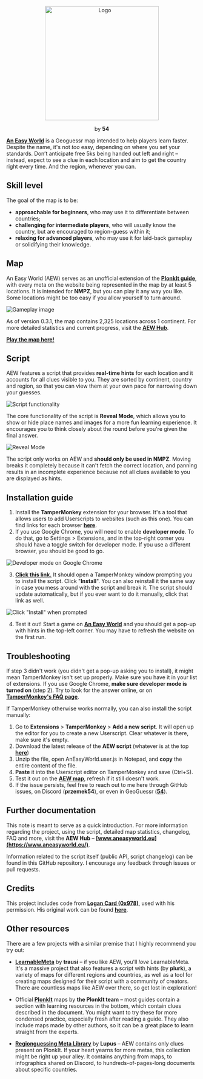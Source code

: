 
<p  align="center">
<img  src="https://raw.githubusercontent.com/przemek54/an-easy-world/main/assets/logo.png"  alt="Logo"  width="300"  style="margin-bottom: 0;"></p>
<p  align="center">by <b>54</b></p>

  

**[An Easy World](https://www.geoguessr.com/maps/66ca6b77095a4f41baf80ece)** is a Geoguessr map intended to help players learn faster. Despite the name, it's not *too* easy, depending on where you set your standards. Don’t anticipate free 5ks being handed out left and right – instead, expect to see a clue in each location and aim to get the country right every time. And the region, whenever you can.

## Skill level
The goal of the map is to be:
- **approachable for beginners**, who may use it to differentiate between countries;
- **challenging for intermediate players**, who will usually know the country, but are encouraged to region-guess within it;
- **relaxing for advanced players**, who may use it for laid-back gameplay or solidifying their knowledge.

## Map
An Easy World (AEW) serves as an unofficial extension of the **[PlonkIt guide](https://www.plonkit.net/)**, with every meta on the website being represented in the map by at least 5 locations. It is intended for **NMPZ**, but you can play it any way you like. Some locations might be too easy if you allow yourself to turn around.

![Gameplay image](https://raw.githubusercontent.com/przemek54/an-easy-world/main/assets/gameplay-image.png)

As of version 0.3.1, the map contains 2,325 locations across 1 continent. For more detailed statistics and current progress, visit the **[AEW Hub](https://przemek54.github.io/AEW/)**.

**[Play the map here!](https://www.geoguessr.com/maps/66ca6b77095a4f41baf80ece)**

## Script
AEW features a script that provides **real-time hints** for each location and it accounts for all clues visible to you. They are sorted by continent, country and region, so that you can view them at your own pace for narrowing down your guesses.

![Script functionality](https://raw.githubusercontent.com/przemek54/an-easy-world/main/assets/gif-1.gif)

The core functionality of the script is **Reveal Mode**, which allows you to show or hide place names and images for a more fun learning experience. It encourages you to think closely about the round before you're given the final answer.

![Reveal Mode](https://raw.githubusercontent.com/przemek54/an-easy-world/main/assets/gif-2.gif)

The script only works on AEW and **should only be used in NMPZ**. Moving breaks it completely because it can't fetch the correct location, and panning results in an incomplete experience because not all clues available to you are displayed as hints.

## Installation guide
1. Install the **TamperMonkey** extension for your browser. It's a tool that allows users to add Userscripts to websites (such as this one). You can find links for each browser **[here](https://www.tampermonkey.net/index.php?browser=chrome&locale=en)**.
2. If you use Google Chrome, you will need to enable **developer mode**. To do that, go to Settings > Extensions, and in the top-right corner you should have a toggle switch for developer mode. If you use a different browser, you should be good to go.

![Developer mode on Google Chrome](https://raw.githubusercontent.com/przemek54/an-easy-world/main/assets/devmode.png)

3. **[Click this link.](https://przemek54.github.io/an-easy-world/src/AnEasyWorld.user.js)** It should open a TamperMonkey window prompting you to install the script. Click "**Install**". You can also reinstall it the same way in case you mess around with the script and break it. The script should update automatically, but if you ever want to do it manually, click that link as well.

![Click "Install" when prompted](https://raw.githubusercontent.com/przemek54/an-easy-world/main/assets/install.png)

4. Test it out! Start a game on **[An Easy World](https://www.geoguessr.com/maps/66ca6b77095a4f41baf80ece)** and you should get a pop-up with hints in the top-left corner. You may have to refresh the website on the first run.

## Troubleshooting

If step 3 didn't work (you didn't get a pop-up asking you to install), it might mean TamperMonkey isn't set up properly. Make sure you have it in your list of extensions. If you use Google Chrome, **make sure developer mode is turned on** (step 2). Try to look for the answer online, or on **[TamperMonkey's FAQ page](https://www.tampermonkey.net/faq.php)**.

If TamperMonkey otherwise works normally, you can also install the script manually:
1. Go to **Extensions** > **TamperMonkey** > **Add a new script**. It will open up the editor for you to create a new Userscript. Clear whatever is there, make sure it's empty.
2. Download the latest release of the **AEW script** (whatever is at the top **[here](https://github.com/przemek54/an-easy-world/releases)**)
3. Unzip the file, open AnEasyWorld.user.js in Notepad, and **copy** the entire content of the file.
4. **Paste** it into the Userscript editor on TamperMonkey and save (Ctrl+S).
5. Test it out on the **[AEW map](https://www.geoguessr.com/maps/66ca6b77095a4f41baf80ece)**, refresh if it still doesn't work.
6. If the issue persists, feel free to reach out to me here through GitHub issues, on Discord (**przemek54**), or even in GeoGuessr (**[54](https://www.geoguessr.com/user/57f8b66418cee073b8279fdc)**).

## Further documentation
This note is meant to serve as a quick introduction. For more information regarding the project, using the script, detailed map statistics, changelog, FAQ and more, visit the **AEW Hub** – **[www.aneasyworld.eu](https://www.aneasyworld.eu/)**.

Information related to the script itself (public API, script changelog) can be found in this GitHub repository. I encourage any feedback through issues or pull requests.

## Credits
This project includes code from **[Logan Card (0x978)](https://www.0x978.com/)**, used with his permission. His original work can be found **[here](https://github.com/0x978/GeoGuessr_Resolver)**.

## Other resources
There are a few projects with a similar premise that I highly recommend you try out:
* **[LearnableMeta](https://learnablemeta.com/)** by **trausi** – if you like AEW, you'll *love* LearnableMeta. It's a massive project that also features a script with hints (by **plurk**), a variety of maps for different regions and countries, as well as a tool for creating maps designed for their script with a community of creators. There are countless maps like AEW over there, so get lost in exploration!

* Official **[PlonkIt](https://www.plonkit.net/guide)** maps by **the PlonkIt team** – most guides contain a section with learning resources in the bottom, which contain clues described in the document. You might want to try these for more condensed practice, especially fresh after reading a guide. They also include maps made by other authors, so it can be a great place to learn straight from the experts.

* **[Regionguessing Meta Library](https://docs.google.com/spreadsheets/d/1UNvkoY-LaktF75nU_cP7-wVRAEvH3fSqVZet20HqxXA/edit?gid=1650999349#gid=1650999349)** by **Lupus** – AEW contains only clues present on PlonkIt. If your heart yearns for more metas, this collection might be right up your alley. It contains anything from maps, to infographics shared on Discord, to hundreds-of-pages-long documents about specific countries.
